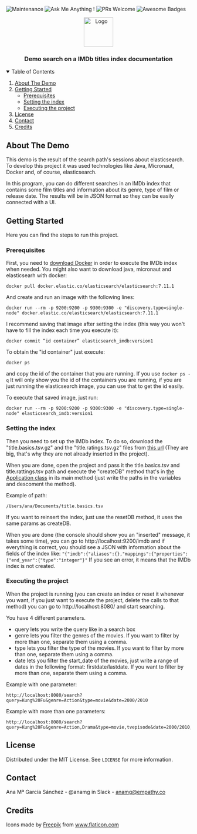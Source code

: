 ![Maintenance](https://img.shields.io/badge/Maintained%3F-yes-green.svg)
![Ask Me Anything !](https://img.shields.io/badge/Ask%20me-anything-1abc9c.svg)
![PRs Welcome](https://img.shields.io/badge/PRs-welcome-brightgreen.svg?style=flat-square)
![Awesome Badges](https://img.shields.io/badge/badges-awesome-green.svg)

<!-- PROJECT LOGO -->
<p align="center">
  <img src="https://user-images.githubusercontent.com/49797815/112634739-3fd3ec80-8e3b-11eb-8c3a-977ae26803b7.png" alt="Logo" width="80" height="80">
</p>
<h3 align="center">Demo search on a IMDb titles index documentation</h3>

<!-- TABLE OF CONTENTS -->
<details open="open">
  <summary>Table of Contents</summary>
  <ol>
    <li> <a href="#about-the-demo">About The Demo</a></li>
    <li>
      <a href="#getting-started">Getting Started</a>
      <ul>
        <li><a href="#prerequisites">Prerequisites</a></li>
        <li><a href="#setting-the-index">Setting the index</a></li>
        <li><a href="#executing-the-project">Executing the project</a></li>
      </ul>
    </li>
    <li><a href="#license">License</a></li>
    <li><a href="#contact">Contact</a></li>
    <li><a href="#credits">Credits</a></li>
  </ol>
</details>

<!-- ABOUT -->
## About The Demo

This demo is the result of the search path's sessions about elasticsearch. To develop this project it was used technologies like Java, Micronaut, Docker and, of course, elasticsearch.

In this program, you can do different searches in an IMDb index that contains some film titles and information about its genre, type of film or release date. The results will be in JSON format so they can be easily connected with a UI.

<!-- GETTING STARTED -->
## Getting Started
Here you can find the steps to run this project.
### Prerequisites
First, you need to [download Docker](https://hub.docker.com/editions/community/docker-ce-desktop-mac/) in order to execute the IMDb index when needed. You might also want to download java, micronaut and elasticsearh with docker:
```
docker pull docker.elastic.co/elasticsearch/elasticsearch:7.11.1
```
And create and run an image with the following lines:
```
docker run --rm -p 9200:9200 -p 9300:9300 -e "discovery.type=single-node" docker.elastic.co/elasticsearch/elasticsearch:7.11.1
```
I recommend saving that image after setting the index (this way you won't have to fill the index each time you execute it):

```
docker commit “id container” elasticsearch_imdb:version1
```

To obtain the "id container" just execute:

```
docker ps
```

and copy the id of the container that you are running. If you use `` docker ps -q `` It will only show you the id of the containers you are running, if you are just running the elasticsearch image, you can use that to get the id easily.

To execute that saved image, just run:
```
docker run --rm -p 9200:9200 -p 9300:9300 -e "discovery.type=single-node" elasticsearch_imdb:version1
```
### Setting the index

Then you need to set up the IMDb index. To do so, download the "title.basics.tsv.gz" and the "title.ratings.tsv.gz" files from [this url](https://datasets.imdbws.com/) (They are big, that's why they are not already inserted in the project).

When you are done, open the project and pass it the title.basics.tsv and title.rattings.tsv path and execute the "createDB" method that's in [the Application class](https://github.com/AnaGciaSchz/demoSearch/blob/master/src/main/java/com/main/Application.java) in its main method (just write the paths in the variables and descoment the method).

Example of path:
```
/Users/ana/Documents/title.basics.tsv
```

If you want to reinsert the index, just use the resetDB method, it uses the same params as createDB.

When you are done (the console should show you an "inserted" message, it takes some time), you can go to http://localhost:9200/imdb and if everything is correct, you should see a JSON with information about the fields of the index like:
``
"{"imdb":{"aliases":{},"mappings":{"properties":{"end_year":{"type":"integer"}"
``
If you see an error, it means that the IMDb index is not created.

### Executing the project

When the project is running (you can create an index or reset it whenever you want, if you just want to execute the project, delete the calls to that method) you can go to http://localhost:8080/ and start searching.

You have 4 different parameters. 
* query lets you write the query like in a search box
* genre lets you filter the genres of the movies. If you want to filter by more than one, separate them using a comma.
* type lets you filter the type of the movies. If you want to filter by more than one, separate them using a comma.
* date lets you filter the start_date of the movies, just write a range of dates in the following format: firstdate/lastdate. If you want to filter by more than one, separate them using a comma.

Example with one parameter:
```
http://localhost:8080/search?query=Kung%20Fu&genre=Action&type=movie&date=2000/2010
```

Example with more than one parameters:
```
http://localhost:8080/search?query=Kung%20Fu&genre=Action,Drama&type=movie,tvepisode&date=2000/2010,1990/1999
```

<!-- LICENSE -->
## License

Distributed under the MIT License. See `LICENSE` for more information.

<!-- CONTACT -->
## Contact

Ana Mª García Sánchez - @anamg in Slack - anamg@empathy.co

<!-- CREDITS -->
## Credits
<div>Icons made by <a href="https://www.freepik.com" title="Freepik">Freepik</a> from <a href="https://www.flaticon.com/" title="Flaticon">www.flaticon.com</a></div>


